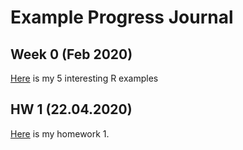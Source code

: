 # Example Progress Journal

## Week 0 (Feb 2020)
[Here](files/homework_0.html) is my 5 interesting R examples

## HW 1 (22.04.2020)
[Here](HW1/homework_1.html) is my homework 1.
